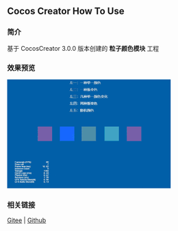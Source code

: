 ## Cocos Creator How To Use

### 简介

基于 CocosCreator 3.0.0 版本创建的 **粒子颜色模块** 工程

### 效果预览
![image](../../gif/202203/2022030536.gif)

### 相关链接
[Gitee](https://gitee.com/mirrors_cocos-creator/test-cases-3d/blob/v3.0/assets/cases/particle) | [Github](https://github.com/cocos-creator/test-cases-3d/blob/v3.0/assets/cases/particle)